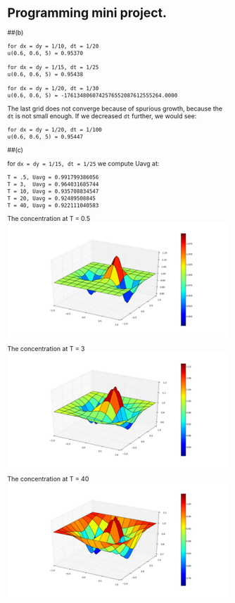 # Programming mini project.

##(b)

    for dx = dy = 1/10, dt = 1/20
    u(0.6, 0.6, 5) = 0.95370

    for dx = dy = 1/15, dt = 1/25
    u(0.6, 0.6, 5) = 0.95438

    for dx = dy = 1/20, dt = 1/30
    u(0.6, 0.6, 5) = -1761348060742576552087612555264.0000

The last grid does not converge because of spurious growth, because 
the `dt` is not small enough. If we decreased `dt` further, we would see:

    for dx = dy = 1/20, dt = 1/100
    u(0.6, 0.6, 5) = 0.95447

##(c)

for `dx = dy = 1/15, dt = 1/25` we compute Uavg at:

    T = .5, Uavg = 0.991799386056
    T = 3,  Uavg = 0.964031685744
    T = 10, Uavg = 0.935708834547
    T = 20, Uavg = 0.92489508845
    T = 40, Uavg = 0.922111040583

The concentration at T = 0.5
![T = 0.5](plot-5.png)

The concentration at T = 3
![T = 3](plot3.png)

The concentration at T = 40
![T = 40](plot40.png)

